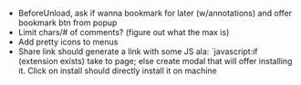 * BeforeUnload, ask if wanna bookmark for later (w/annotations) and offer
  bookmark btn from popup
* Limit chars/# of comments? (figure out what the max is)
* Add pretty icons to menus
* Share link should generate a link with some JS ala: `javascript:if (extension
  exists) take to page; else create modal that will offer installing it. Click
  on install should directly install it on machine


